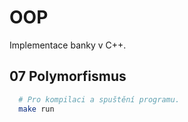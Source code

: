 # OOP

Implementace banky v C++.

## 07 Polymorfismus

``` bash
  # Pro kompilaci a spuštění programu.
  make run
```
